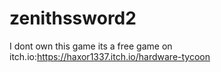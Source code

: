 # zenithssword2
I dont own this game its a free game on itch.io:https://haxor1337.itch.io/hardware-tycoon
